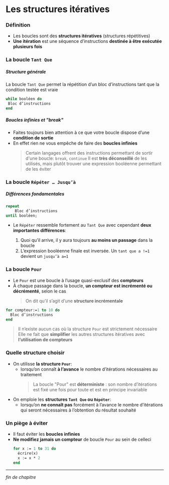 # Les structures itératives

### Définition

- Les boucles sont des **structures itératives** (structures répétitives)
- **Une itération** est une séquence d’instructions **destinée à être exécutée plusieurs fois**

### La boucle `Tant Que`

##### Structure générale

La boucle `Tant Que` permet la répétition d’un bloc d’instructions tant que la condition testée est vraie

```pascal
while booléen do
 Bloc d’instructions
end
```

##### Boucles infinies et "break"

- Faites toujours bien attention à ce que votre boucle dispose d’une **condition de sortie**
- En effet rien ne vous empêche de faire des **boucles infinies**
  > Certain langages offrent des instructions permettant de sortir d'une boucle: `break`, `continue`
  > Il est **très déconseillé** de les utilisés, mais plutôt trouver une expression booléenne permettant de les éviter

### La boucle `Répéter … Jusqu’à`

##### Différences fondamentales

```pascal
repeat
    Bloc d’instructions
until booléen;
```

- Le `Répéter` ressemble fortement au `Tant Que` avec cependant **deux importantes différences**:

  1. Quoi qu’il arrive, il y aura toujours **au moins un passage** dans la boucle
  2. L’expression booléenne finale est inversée. Un `tant que a !=1` devient un `jusqu’à a=1`

### La boucle `Pour`

- Le `Pour` est une boucle à l’usage quasi-exclusif des **compteurs**
- À chaque passage dans la boucle, **un compteur est incrémenté ou décrémenté**, selon le cas
  > On dit qu’il s’agit d’une **structure incrémentale**

```pascal
for compteur:=1 to 10 do
  Bloc d’instructions
end
```

> Il n’existe aucun cas où la structure `Pour` est strictement nécessaire
> Elle ne fait que **simplifier** les autres structures itératives avec **l’utilisation de compteurs**

### Quelle structure choisir

- On utilisse **la structure `Pour`**:
  - lorsqu’on connaît **à l’avance** le nombre d’itérations nécessaires au traitement
    > La boucle "Pour" est **déterministe** : son nombre d’itérations est fixé une fois pour toute et est en principe invariable
- On emploie les **structures `Tant Que` ou `Répéter`**:
  - lorsqu’on **ne connaît pas** forcément à l’avance le nombre d’itérations qui seront nécessaires à l’obtention du résultat souhaité

### Un piège à éviter

- Il faut éviter les **boucles infinies**
- **Ne modifiez jamais un compteur** de boucle `Pour` au sein de celle­ci
  ```pascal
  for x := 1 to 31 do
    écrire(x)
    x := x * 2
  end
  ```

---

_fin de chapitre_
